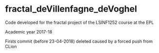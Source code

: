 # fractal_deVillenfagne_deVoghel
Code developed for the fractal project of the LSINF1252 course at the EPL

Academic year 2017-18



Firsts commit (before 23-04-2018) deleted caused by a forced push from CLion
